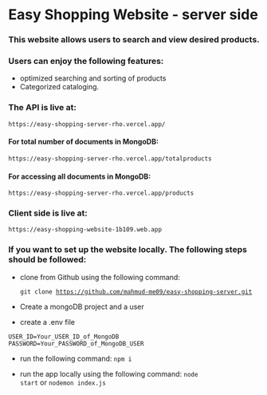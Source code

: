# Easy Shopping Website - server side

### This website allows users to search and view desired products.

### Users can enjoy the following features:

- optimized searching and sorting of products
- Categorized cataloging.

### The API is live at: 
    https://easy-shopping-server-rho.vercel.app/

#### For total number of documents in MongoDB:
    https://easy-shopping-server-rho.vercel.app/totalproducts

#### For accessing all documents in MongoDB:
    https://easy-shopping-server-rho.vercel.app/products
    
### Client side is live at:
    https://easy-shopping-website-1b109.web.app

### If you want to set up the website locally. The following steps should be followed:

- clone from Github using the following command:

    <code>git clone https://github.com/mahmud-me09/easy-shopping-server.git</code>

- Create a mongoDB project and a user
- create a .env file

<code>USER_ID=Your_USER_ID_of_MongoDB
PASSWORD=Your_PASSWORD_of_MongoDB_USER</code>


- run the following command:
    <code>npm i</code>

- run the app locally using the following command:
    <code>node start</code> or <code>nodemon index.js</code>



